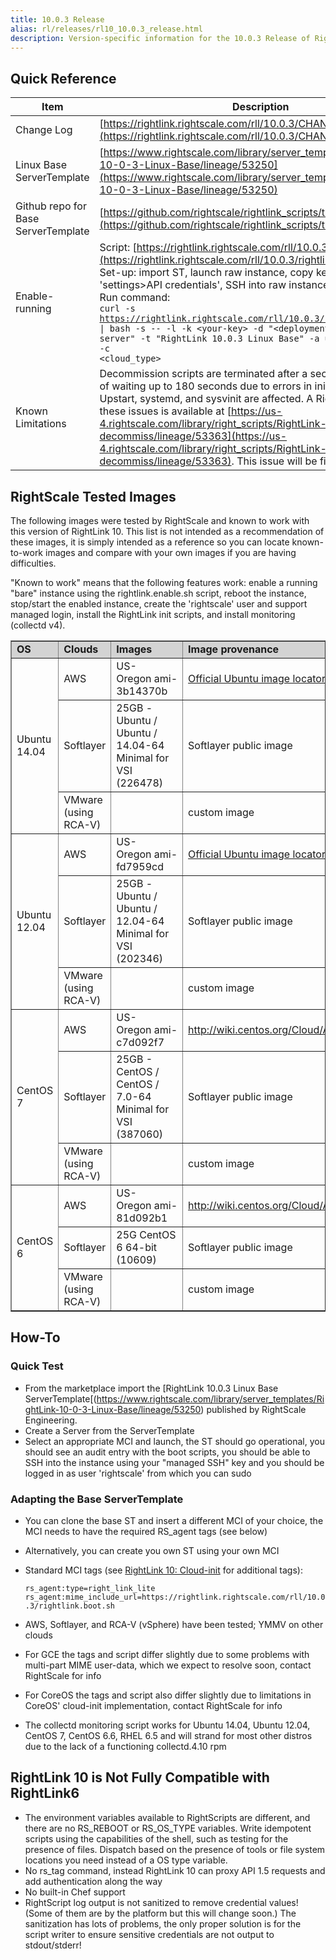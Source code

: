 ```yaml
---
title: 10.0.3 Release
alias: rl/releases/rl10_10.0.3_release.html
description: Version-specific information for the 10.0.3 Release of RightLink.
---
```


## Quick Reference

| Item       | Description |
| ---------- | ----------- |
| Change Log | [https://rightlink.rightscale.com/rll/10.0.3/CHANGES.md](https://rightlink.rightscale.com/rll/10.0.3/CHANGES.md) |
| Linux Base ServerTemplate | [https://www.rightscale.com/library/server_templates/RightLink-10-0-3-Linux-Base/lineage/53250](https://www.rightscale.com/library/server_templates/RightLink-10-0-3-Linux-Base/lineage/53250) |
| Github repo for Base ServerTemplate | [https://github.com/rightscale/rightlink_scripts/tree/10.0.3](https://github.com/rightscale/rightlink_scripts/tree/10.0.3) |
| Enable-running | Script:  [https://rightlink.rightscale.com/rll/10.0.3/rightlink.enable.sh](https://rightlink.rightscale.com/rll/10.0.3/rightlink.enable.sh)<br>Set-up: import ST, launch raw instance, copy key from 'settings>API credentials', SSH into raw instance<br>Run command:<br><code>curl -s https://rightlink.rightscale.com/rll/10.0.3/rightlink.enable.sh &#124; bash -s -- -l -k \<your-key> -d "&#060;deployment-name&#062;" -n "my server" -t "RightLink 10.0.3 Linux Base" -a us-3.rightscale.com -c \<cloud_type></code> |
| Known Limitations | Decommission scripts are terminated after a second or two instead of waiting up to 180 seconds due to errors in init system scripts. Upstart, systemd, and sysvinit are affected. A RightScript to hotfix these issues is available at [https://us-4.rightscale.com/library/right_scripts/RightLink-10-0-3-fix-decommiss/lineage/53363](https://us-4.rightscale.com/library/right_scripts/RightLink-10-0-3-fix-decommiss/lineage/53363). This issue will be fixed in 10.0.5. |

## RightScale Tested Images

The following images were tested by RightScale and known to work with this version of RightLink 10. This list is not intended as a recommendation of these images, it is simply intended as a reference so you can locate known-to-work images and compare with your own images if you are having difficulties.

"Known to work" means that the following features work: enable a running "bare" instance using the rightlink.enable.sh script, reboot the instance, stop/start the enabled instance, create the 'rightscale' user and support managed login, install the RightLink init scripts, and install monitoring (collectd v4).

<table border="1" cellpadding="1" cellspacing="1">
	<tbody>
		<tr>
			<td style="width: 99px; background-color: rgb(211, 211, 211);"><strong>OS</strong></td>
			<td style="width: 227px; background-color: rgb(211, 211, 211);"><strong>Clouds</strong></td>
			<td style="width: 327px; background-color: rgb(211, 211, 211);"><strong>Images</strong></td>
			<td style="background-color:#D3D3D3;"><strong>Image provenance</strong></td>
		</tr>
		<tr>
			<td colspan="1" rowspan="3" style="width: 99px;">Ubuntu 14.04</td>
			<td style="width: 227px;">AWS</td>
			<td style="width: 327px;">US-Oregon&nbsp;ami-3b14370b</td>
			<td colspan="1">
			<p><a class="external" href="http://cloud-images.ubuntu.com/locator/" title="http://cloud-images.ubuntu.com/locator/">Official Ubuntu image locator</a></p>
			</td>
		</tr>
		<tr>
			<td style="width: 227px;">Softlayer</td>
			<td style="width: 327px;">25GB - Ubuntu / Ubuntu / 14.04-64 Minimal for VSI (226478)</td>
			<td colspan="1">Softlayer public image</td>
		</tr>
		<tr>
			<td style="width: 227px;">VMware (using RCA-V)</td>
			<td style="width: 327px;">&nbsp;</td>
			<td colspan="1">custom image</td>
		</tr>
		<tr>
			<td colspan="1" rowspan="3" style="width: 99px;">Ubuntu 12.04</td>
			<td style="width: 227px;">AWS</td>
			<td style="width: 327px;">US-Oregon&nbsp;ami-fd7959cd</td>
			<td colspan="1">
			<p><a class="external" href="http://cloud-images.ubuntu.com/locator/" title="http://cloud-images.ubuntu.com/locator/">Official Ubuntu image locator</a></p>
			</td>
		</tr>
		<tr>
			<td style="width: 227px;">Softlayer</td>
			<td style="width: 327px;">25GB - Ubuntu / Ubuntu / 12.04-64 Minimal for VSI (202346)</td>
			<td colspan="1">Softlayer public image</td>
		</tr>
		<tr>
			<td style="width: 227px;">VMware (using RCA-V)</td>
			<td style="width: 327px;">&nbsp;</td>
			<td colspan="1">custom image</td>
		</tr>
		<tr>
			<td colspan="1" rowspan="3" style="width: 99px;">CentOS 7</td>
			<td style="width: 227px;">AWS</td>
			<td style="width: 327px;">US-Oregon&nbsp;ami-c7d092f7</td>
			<td><a class="external" href="http://wiki.centos.org/Cloud/AWS" rel="freeklink" title="http://wiki.centos.org/Cloud/AWS">http://wiki.centos.org/Cloud/AWS</a></td>
		</tr>
		<tr>
			<td style="width: 227px;">Softlayer</td>
			<td style="width: 327px;"><span>25GB - CentOS / CentOS / 7.0-64 Minimal for VSI (387060)</span></td>
			<td>Softlayer public image</td>
		</tr>
		<tr>
			<td style="width: 227px;">VMware (using RCA-V)</td>
			<td style="width: 327px;">&nbsp;</td>
			<td>custom image</td>
		</tr>
		<tr>
			<td colspan="1" rowspan="3" style="width: 99px;">CentOS 6</td>
			<td style="width: 227px;">AWS</td>
			<td style="width: 327px;">US-Oregon&nbsp;ami-81d092b1</td>
			<td><a class="external" href="http://wiki.centos.org/Cloud/AWS" rel="freeklink" title="http://wiki.centos.org/Cloud/AWS">http://wiki.centos.org/Cloud/AWS</a></td>
		</tr>
		<tr>
			<td style="width: 227px;">Softlayer</td>
			<td style="width: 327px;">25G CentOS 6 64-bit (10609)</td>
			<td>Softlayer public image</td>
		</tr>
		<tr>
			<td style="width: 227px;">VMware (using RCA-V)</td>
			<td style="width: 327px;">&nbsp;</td>
			<td>custom image</td>
		</tr>
	</tbody>
</table>

## How-To

### Quick Test

* From the marketplace import the [RightLink 10.0.3 Linux Base  ServerTemplate[(https://www.rightscale.com/library/server_templates/RightLink-10-0-3-Linux-Base/lineage/53250) published by RightScale Engineering.
* Create a Server from the ServerTemplate
* Select an appropriate MCI and launch, the ST should go operational, you should see an audit entry with the boot scripts, you should be able to SSH into the instance using your "managed SSH" key and you should be logged in as user 'rightscale' from which you can sudo

### Adapting the Base ServerTemplate

* You can clone the base ST and insert a different MCI of your choice, the MCI needs to have the required RS_agent tags (see below)
* Alternatively, you can create you own ST using your own MCI
* Standard MCI tags (see [RightLink 10: Cloud-init](../reference/rl10_install_at_boot.html) for additional tags):

    `rs_agent:type=right_link_lite
      rs_agent:mime_include_url=https://rightlink.rightscale.com/rll/10.0.3/rightlink.boot.sh`

* AWS, Softlayer, and RCA-V (vSphere) have been tested; YMMV on other clouds
* For GCE the tags and script differ slightly due to some problems with multi-part MIME user-data, which we expect to resolve soon, contact RightScale for info
* For CoreOS the tags and script also differ slightly due to limitations in CoreOS' cloud-init implementation, contact RightScale for info
* The collectd monitoring script works for Ubuntu 14.04, Ubuntu 12.04, CentOS 7, CentOS 6.6, RHEL 6.5 and will strand for most other distros due to the lack of a functioning collectd.4.10 rpm

## RightLink 10 is Not Fully Compatible with RightLink6

* The environment variables available to RightScripts are different, and there are no RS_REBOOT or RS_OS_TYPE variables. Write idempotent scripts using the capabilities of the shell, such as testing for the presence of files. Dispatch based on the presence of tools or file system locations you need instead of a OS type variable.
* No rs_tag command, instead RightLink 10 can proxy API 1.5 requests and add authentication along the way
* No built-in Chef support
* RightScript log output is not sanitized to remove credential values! (Some of them are by the platform but this will change soon.) The sanitization has lots of problems, the only proper solution is for the script writer to ensure sensitive credentials are not output to stdout/stderr!
